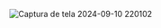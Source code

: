 ![Captura de tela 2024-09-10 220102](https://github.com/user-attachments/assets/13383153-6157-4dc5-922d-e31015d6a96b)
